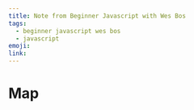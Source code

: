 ```yaml
---
title: Note from Beginner Javascript with Wes Bos
tags:
  - beginner javascript wes bos
  - javascript
emoji:
link:
---
```


# Map <!-- omit in toc -->

